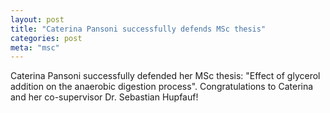 ```yaml
---
layout: post
title: "Caterina Pansoni successfully defends MSc thesis"
categories: post
meta: "msc"
---
```


Caterina Pansoni successfully defended her MSc thesis: "Effect of glycerol
addition on the anaerobic digestion process". Congratulations to Caterina
and her co-supervisor Dr. Sebastian Hupfauf!

